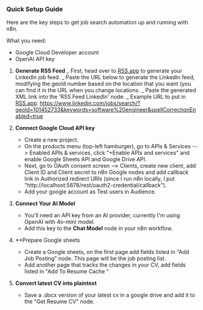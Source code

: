 ### Quick Setup Guide

Here are the key steps to get job search automation up and running with n8n.

What you need:

- Google Cloud Developer account
- OpenAI API key

1.  **Generate RSS Feed**
    _ First, head over to [RSS.app](https://www.rss.app/) to generate your LinkedIn job feed.
    _ Paste the URL below to generate the LinkedIn feed, modifying the geoId number based on the location that you want (you can find it in the URL when you change locations.
    _ Paste the generated XML link into the 'RSS Feed LinkedIn' node.
    _ Example URL to put in [RSS.app](https://www.rss.app/):
    https://www.linkedin.com/jobs/search/?geoId=101452733&keywords=software%20engineer&spellCorrectionEnabled=true

2.  **Connect Google Cloud API key**

    - Create a new project.
    - On the products menu (top-left hamburger), go to APIs & Services --> Enabled APIs & services, click "+Enable APIs and services" and enable Google Sheets API and Google Drive API.
    - Next, go to OAuth consent screen --> Clients, create new client, add Client ID and Client secret to n8n Google nodes and add callback link in Authorized redirect URIs (since I run n8n locally, I put "http://localhost:5678/rest/oauth2-credential/callback").
    - Add your google account as Test users in Audience.

3.  **Connect Your AI Model**

    - You'll need an API key from an AI provider, currently I'm using OpenAI with 4o-mini model.
    - Add this key to the **Chat Model** node in your n8n workflow.

4.  \*\*Prepare Google sheets

    - Create a Google sheets, on the first page add fields listed in "Add Job Posting" node. This page will be the job posting list.
    - Add another page that tracks the changes in your CV, add fields listed in "Add To Resume Cache "

5.  **Convert latest CV into plaintext**
    - Save a .docx version of your latest cv in a google drive and add it to the "Get Resume CV" node.
